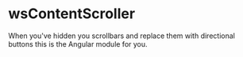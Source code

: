 # wsContentScroller
When you've hidden you scrollbars and replace them with directional buttons this is the Angular module for you.

